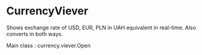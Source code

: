 # CurrencyViever
Shows exchange rate of USD, EUR, PLN in UAH equivalent in real-time. Also converts in both ways.

Main class : currency.viever.Open
